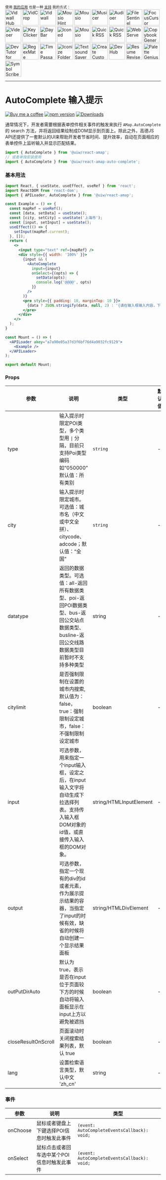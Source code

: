 <div markdown="1">
  <sup>使用 <a href="https://wangchujiang.com/#/app" target="_blank">我的应用</a> 也是一种 <a href="https://wangchujiang.com/#/sponsor" target="_blank">支持</a> 我的方式：</sup>
  <br>
  <a target="_blank" href="https://github.com/jaywcjlove/vidwall-hub" title="Vidwall Hub for macOS"><img alt="Vidwall Hub" height="52" width="52" src="https://wangchujiang.com/appicon/vidwall-hub.png"></a>
  <a target="_blank" href="https://apps.apple.com/app/VidCrop/6752624705" title="VidCrop for macOS"><img alt="VidCrop" height="52" width="52" src="https://wangchujiang.com/appicon/vidcrop.png"></a>
  <a target="_blank" href="https://apps.apple.com/app/Vidwall/6747587746" title="Vidwall for macOS"><img alt="Vidwall" height="52" width="52" src="https://wangchujiang.com/appicon/vidwall.png"></a>
  <a target="_blank" href="https://wangchujiang.com/mousio-hint/" title="Mousio Hint for macOS"><img alt="Mousio Hint" height="52" width="52" src="https://wangchujiang.com/appicon/mousio-hint.png"></a>
  <a target="_blank" href="https://apps.apple.com/app/6746747327" title="Mousio for macOS"><img alt="Mousio" height="52" width="52" src="https://wangchujiang.com/appicon/mousio.png"></a>
  <a target="_blank" href="https://apps.apple.com/app/6745227444" title="Musicer for macOS"><img alt="Musicer" height="52" width="52" src="https://wangchujiang.com/appicon/musicer.png"></a>
  <a target="_blank" href="https://apps.apple.com/app/6743841447" title="Audioer for macOS"><img alt="Audioer" height="52" width="52" src="https://wangchujiang.com/appicon/audioer.png"></a>
  <a target="_blank" href="https://apps.apple.com/app/6744690194" title="FileSentinel for macOS"><img alt="FileSentinel" height="52" width="52" src="https://wangchujiang.com/appicon/file-sentinel.png"></a>
  <a target="_blank" href="https://apps.apple.com/app/6743495172" title="FocusCursor for macOS"><img alt="FocusCursor" height="52" width="52" src="https://wangchujiang.com/appicon/focus-cursor.png"></a>
  <a target="_blank" href="https://apps.apple.com/app/6742680573" title="Videoer for macOS"><img alt="Videoer" height="52" width="52" src="https://wangchujiang.com/appicon/videoer.png"></a>
  <a target="_blank" href="https://apps.apple.com/app/6740425504" title="KeyClicker for macOS"><img alt="KeyClicker" height="52" width="52" src="https://wangchujiang.com/appicon/key-clicker.png"></a>
  <a target="_blank" href="https://apps.apple.com/app/6739052447" title="DayBar for macOS"><img alt="DayBar" height="52" width="52" src="https://wangchujiang.com/appicon/daybar.png"></a>
  <a target="_blank" href="https://apps.apple.com/app/6739444407" title="Iconed for macOS"><img alt="Iconed" height="52" width="52" src="https://wangchujiang.com/appicon/iconed.png"></a>
  <a target="_blank" href="https://apps.apple.com/app/6737160756" title="Mousio for macOS"><img alt="Mousio" height="52" width="52" src="https://wangchujiang.com/appicon/rightmenu-master.png"></a>
  <a target="_blank" href="https://apps.apple.com/app/6723903021" title="Paste Quick for macOS"><img alt="Quick RSS" height="52" width="52" src="https://wangchujiang.com/appicon/paste-quick.png"></a>
  <a target="_blank" href="https://apps.apple.com/app/6670696072" title="Quick RSS for macOS/iOS"><img alt="Quick RSS" height="52" width="52" src="https://wangchujiang.com/appicon/quick-rss.png"></a>
  <a target="_blank" href="https://apps.apple.com/app/6670167443" title="Web Serve for macOS"><img alt="Web Serve" height="52" width="52" src="https://wangchujiang.com/appicon/web-serve.png"></a>
  <a target="_blank" href="https://apps.apple.com/app/6503953628" title="Copybook Generator for macOS/iOS"><img alt="Copybook Generator" height="52" width="52" src="https://wangchujiang.com/appicon/copybook-generator.png"></a>
  <a target="_blank" href="https://apps.apple.com/app/6471227008" title="DevTutor for macOS/iOS"><img alt="DevTutor for SwiftUI" height="52" width="52" src="https://wangchujiang.com/appicon/devtutor.png"></a>
  <a target="_blank" href="https://apps.apple.com/app/6479819388" title="RegexMate for macOS/iOS"><img alt="RegexMate" height="52" width="52" src="https://wangchujiang.com/appicon/regex-mate.png"></a>
  <a target="_blank" href="https://apps.apple.com/app/6479194014" title="Time Passage for macOS/iOS"><img alt="Time Passage" height="52" width="52" src="https://wangchujiang.com/appicon/time-passage.png"></a>
  <a target="_blank" href="https://apps.apple.com/app/6478772538" title="IconizeFolder for macOS"><img alt="Iconize Folder" height="52" width="52" src="https://wangchujiang.com/appicon/iconize-folder.png"></a>
  <a target="_blank" href="https://apps.apple.com/app/6478511402" title="Textsound Saver for macOS/iOS"><img alt="Textsound Saver" height="52" width="52" src="https://wangchujiang.com/appicon/textsound-saver.png"></a>
  <a target="_blank" href="https://apps.apple.com/app/6476924627" title="Create Custom Symbols for macOS"><img alt="Create Custom Symbols" height="52" width="52" src="https://wangchujiang.com/appicon/create-custom-symbols.png"></a>
  <a target="_blank" href="https://apps.apple.com/app/6476452351" title="DevHub for macOS"><img alt="DevHub" height="52" width="52" src="https://wangchujiang.com/appicon/devhub.png"></a>
  <a target="_blank" href="https://apps.apple.com/app/6476400184" title="Resume Revise for macOS"><img alt="Resume Revise" height="52" width="52" src="https://wangchujiang.com/appicon/resume-revise.png"></a>
  <a target="_blank" href="https://apps.apple.com/app/6472593276" title="Palette Genius for macOS"><img alt="Palette Genius" height="52" width="52" src="https://wangchujiang.com/appicon/palette-genius.png"></a>
  <a target="_blank" href="https://apps.apple.com/app/6470879005" title="Symbol Scribe for macOS"><img alt="Symbol Scribe" height="52" width="52" src="https://wangchujiang.com/appicon/symbol-scribe.png"></a>
</div>
<hr>

AutoComplete 输入提示
===

[![Buy me a coffee](https://img.shields.io/badge/Buy%20me%20a%20coffee-048754?logo=buymeacoffee)](https://jaywcjlove.github.io/#/sponsor)
[![npm version](https://img.shields.io/npm/v/@uiw/react-amap-auto-complete.svg)](https://www.npmjs.com/package/@uiw/react-amap-auto-complete)
[![Downloads](https://img.shields.io/npm/dm/@uiw/react-amap-auto-complete.svg?style=flat)](https://www.npmjs.com/package/@uiw/react-amap-auto-complete)

通常情况下，开发者需要根据表单控件相关事件的触发来执行 `AMap.AutoComplete` 的 search 方法，并将返回结果绘制成DOM显示到页面上。除此之外，高德JS API还提供了一套默认的UI来帮助开发者节省时间、提升效率，自动在页面相应的表单控件上监听输入并显示匹配结果。

```jsx
import { AutoComplete } from '@uiw/react-amap';
// 或者单独安装使用
import { AutoComplete } from '@uiw/react-amap-auto-complete';
```

### 基本用法

```jsx mdx:preview
import React, { useState, useEffect, useRef } from 'react';
import ReactDOM from 'react-dom';
import { APILoader, AutoComplete } from '@uiw/react-amap';

const Example = () => {
  const mapRef = useRef();
  const [data, setData] = useState();
  const [city, setCity] = useState('上海市');
  const [input, setInput] = useState();
  useEffect(() => {
    setInput(mapRef.current);
  }, []);
  return (
    <>
      <input type="text" ref={mapRef} />
      <div style={{ width: '100%' }}>
        {input && (
          <AutoComplete
            input={input}
            onSelect={(opts) => {
              setData(opts);
              console.log('@@@@', opts)
            }}
          />
        )}
        <pre style={{ padding: 10, marginTop: 10 }}>
          {data ? JSON.stringify(data, null, 2) : '{请在输入框输入内容，下拉列表选择...}'}
        </pre>
      </div>
    </>
  );
}

const Mount = () => (
  <APILoader akey="a7a90e05a37d3f6bf76d4a9032fc9129">
    <Example />
  </APILoader>
);

export default Mount;
```

### Props

| 参数 | 说明 | 类型 | 默认值 |
|--------- |-------- |--------- |-------- |
| type | 输入提示时限定POI类型，多个类型用 `\|` 分隔，目前只支持Poi类型编码如“050000” 默认值：所有类别 | `string` | - |
| city | 输入提示时限定城市。可选值：城市名（中文或中文全拼）、citycode、adcode；默认值：“全国” | `string` | - |
| datatype | 返回的数据类型。可选值：all-返回所有数据类型、poi-返回POI数据类型、bus-返回公交站点数据类型、busline-返回公交线路数据类型目前暂时不支持多种类型 | string | - |
| citylimit | 是否强制限制在设置的城市内搜索,默认值为：false，true：强制限制设定城市，false：不强制限制设定城市 | boolean | - |
| input | 可选参数，用来指定一个input输入框，设定之后，在input输入文字将自动生成下拉选择列表。支持传入输入框DOM对象的id值，或直接传入输入框的DOM对象。 | string/HTMLInputElement | - |
| output | 可选参数，指定一个现有的div的id或者元素，作为展示提示结果的容器，当指定了input的时候有效，缺省的时候将自动创建一个显示结果面板 | string/HTMLDivElement | - |
| outPutDirAuto | 默认为true，表示是否在input位于页面较下方的时候自动将输入面板显示在input上方以避免被遮挡 | boolean | - |
| closeResultOnScroll | 页面滚动时关闭搜索结果列表，默认 true | boolean | - |
| lang | 设置检索语言类型，默认中文 'zh_cn' | string | - |

### 事件

| 参数 | 说明 | 类型 |
| ---- | ---- | ---- |
| onChoose | 鼠标或者键盘上下键选择POI信息时触发此事件 | `(event: AutoCompleteEventsCallback): void;` |
| onSelect | 鼠标点击或者回车选中某个POI信息时触发此事件 | `(event: AutoCompleteEventsCallback): void;` |